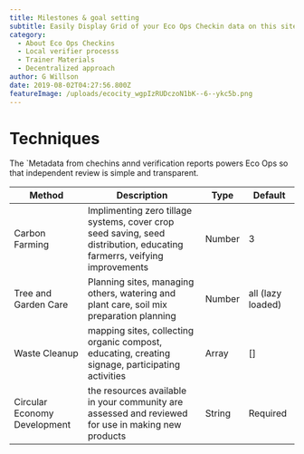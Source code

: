 ```yaml
---
title: Milestones & goal setting
subtitle: Easily Display Grid of your Eco Ops Checkin data on this site
category:
  - About Eco Ops Checkins
  - Local verifier processs
  - Trainer Materials 
  - Decentralized approach
author: G Willson
date: 2019-08-02T04:27:56.800Z
featureImage: /uploads/ecocity_wgpIzRUDczoN1bK--6--ykc5b.png
---
```



# Techniques
The `Metadata from chechins annd verification reports powers Eco Ops so that independent review is simple and transparent.   

| Method     | Description                                          | Type   | Default           |
| -------- | ---------------------------------------------------- | ------ | ----------------- |
| Carbon Farming   | Implimenting  zero tillage systems, cover crop seed saving, seed distribution, educating farmerrs, veifying improvements            | Number | 3                 |
| Tree and Garden Care   | Planning sites, managing others, watering and plant care, soil mix preparation  planning                 | Number | all (lazy loaded) |
| Waste Cleanup | mapping sites, collecting organic compost, educating, creating signage, participating activities | Array  | \[]               |
| Circular Economy Development | the resources available in your community are assessed and reviewed for use in making new products           | String | Required          |

